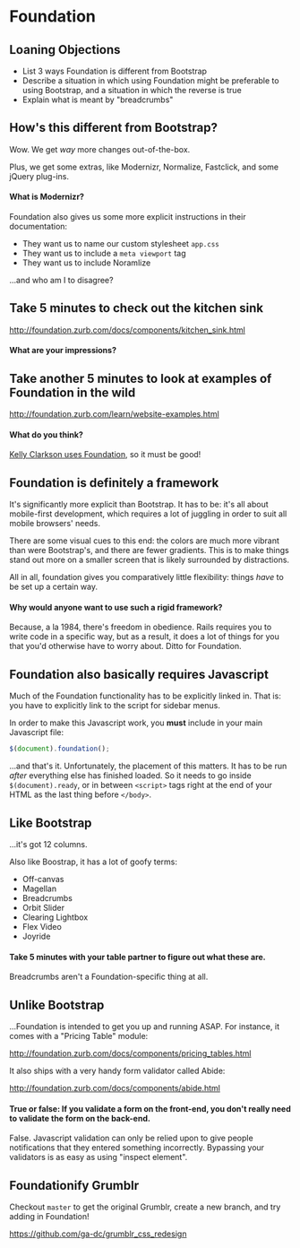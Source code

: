 # Foundation

## Loaning Objections
- List 3 ways Foundation is different from Bootstrap
- Describe a situation in which using Foundation might be preferable to using Bootstrap, and a situation in which the reverse is true
- Explain what is meant by "breadcrumbs"

## How's this different from Bootstrap?

Wow. We get *way* more changes out-of-the-box.

Plus, we get some extras, like Modernizr, Normalize, Fastclick, and some jQuery plug-ins.

#### What is Modernizr?

Foundation also gives us some more explicit instructions in their documentation:

- They want us to name our custom stylesheet `app.css`
- They want us to include a `meta viewport` tag
- They want us to include Noramlize

...and who am I to disagree?

## Take 5 minutes to check out the kitchen sink

http://foundation.zurb.com/docs/components/kitchen_sink.html

#### What are your impressions?

## Take another 5 minutes to look at examples of Foundation in the wild

http://foundation.zurb.com/learn/website-examples.html

#### What do you think?

[Kelly Clarkson uses Foundation](http://www.kellyclarkson.com/us/), so it must be good!

## Foundation is definitely a framework

It's significantly more explicit than Bootstrap. It has to be: it's all about mobile-first development, which requires a lot of juggling in order to suit all mobile browsers' needs.

There are some visual cues to this end: the colors are much more vibrant than were Bootstrap's, and there are fewer gradients. This is to make things stand out more on a smaller screen that is likely surrounded by distractions.

All in all, foundation gives you comparatively little flexibility: things *have* to be set up a certain way.

#### Why would anyone want to use such a rigid framework?

Because, a la 1984, there's freedom in obedience. Rails requires you to write code in a specific way, but as a result, it does a lot of things for you that you'd otherwise have to worry about. Ditto for Foundation.

## Foundation also basically requires Javascript

Much of the Foundation functionality has to be explicitly linked in. That is: you have to explicitly link to the script for sidebar menus.

In order to make this Javascript work, you **must** include in your main Javascript file:

```js
$(document).foundation();
```

...and that's it. Unfortunately, the placement of this matters. It has to be run *after* everything else has finished loaded. So it needs to go inside `$(document).ready`, or in between `<script>` tags right at the end of your HTML as the last thing before `</body>`.

## Like Bootstrap

...it's got 12 columns.

Also like Boostrap, it has a lot of goofy terms:

- Off-canvas
- Magellan
- Breadcrumbs
- Orbit Slider
- Clearing Lightbox
- Flex Video
- Joyride

#### Take 5 minutes with your table partner to figure out what these are.

Breadcrumbs aren't a Foundation-specific thing at all.

## Unlike Bootstrap

...Foundation is intended to get you up and running ASAP. For instance, it comes with a "Pricing Table" module:

http://foundation.zurb.com/docs/components/pricing_tables.html

It also ships with a very handy form validator called Abide:

http://foundation.zurb.com/docs/components/abide.html

#### True or false: If you validate a form on the front-end, you don't really need to validate the form on the back-end.

False. Javascript validation can only be relied upon to give people notifications that they entered something incorrectly. Bypassing your validators is as easy as using "inspect element".

## Foundationify Grumblr

Checkout `master` to get the original Grumblr, create a new branch, and try adding in Foundation!

https://github.com/ga-dc/grumblr_css_redesign
